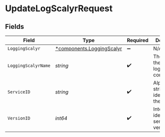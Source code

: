 # UpdateLogScalyrRequest


## Fields

| Field                                                                 | Type                                                                  | Required                                                              | Description                                                           | Example                                                               |
| --------------------------------------------------------------------- | --------------------------------------------------------------------- | --------------------------------------------------------------------- | --------------------------------------------------------------------- | --------------------------------------------------------------------- |
| `LoggingScalyr`                                                       | [*components.LoggingScalyr](../../models/components/loggingscalyr.md) | :heavy_minus_sign:                                                    | N/A                                                                   |                                                                       |
| `LoggingScalyrName`                                                   | *string*                                                              | :heavy_check_mark:                                                    | The name for the real-time logging configuration.                     | test-log-endpoint                                                     |
| `ServiceID`                                                           | *string*                                                              | :heavy_check_mark:                                                    | Alphanumeric string identifying the service.                          | SU1Z0isxPaozGVKXdv0eY                                                 |
| `VersionID`                                                           | *int64*                                                               | :heavy_check_mark:                                                    | Integer identifying a service version.                                | 1                                                                     |